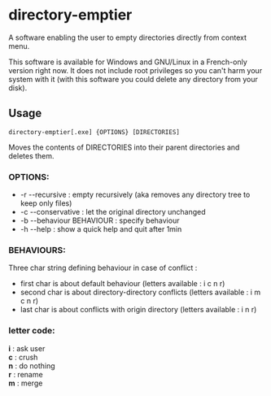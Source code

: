 # directory-emptier
A software enabling the user to empty directories directly from context menu.

This software is available for Windows and GNU/Linux in a French-only version right now. It does not include root privileges so you can't harm your system with it (with this software you could delete any directory from your disk).

## Usage

```
directory-emptier[.exe] {OPTIONS} [DIRECTORIES]
```
Moves the contents of DIRECTORIES into their parent directories and deletes them.

### OPTIONS:
* -r --recursive : empty recursively (aka removes any directory tree to keep only files)
* -c --conservative : let the original directory unchanged
* -b --behaviour BEHAVIOUR : specify behaviour
* -h --help : show a quick help and quit after 1min

### BEHAVIOURS:
Three char string defining behaviour in case of conflict :
* first char is about default behaviour (letters available : i c n r)
* second char is about directory-directory conflicts (letters available : i m c n r)
* last char is about conflicts with origin directory (letters available : i n r)

### letter code:
**i** : ask user  
**c** : crush  
**n** : do nothing  
**r** : rename  
**m** : merge
